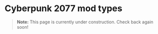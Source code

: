 # Cyberpunk 2077 mod types

> **Note:** This page is currently under construction. Check back again soon!
